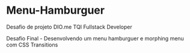 # Menu-Hamburguer
Desafio de projeto DIO.me TQI Fullstack Developer

Desafio Final - Desenvolvendo um menu hamburguer e morphing menu com CSS Transitions


